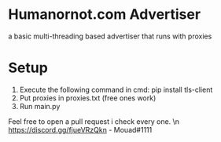 # Humanornot.com Advertiser
 a basic multi-threading based advertiser that runs with proxies

# Setup
1. Execute the following command in cmd: pip install tls-client
2. Put proxies in proxies.txt (free ones work)
3. Run main.py

Feel free to open a pull request i check every one. 
\n https://discord.gg/fjueVRzQkn - Mouad#1111
